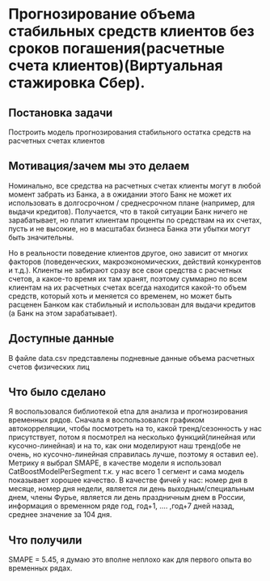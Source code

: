 # Прогнозирование объема стабильных средств клиентов без сроков погашения(расчетные счета клиентов)(Виртуальная стажировка Сбер).
## Постановка задачи
Построить модель прогнозирования стабильного остатка средств на расчетных счетах клиентов
## Мотивация/зачем мы это делаем
Номинально, все средства на расчетных счетах клиенты могут в любой момент забрать из Банка, а в ожидании этого Банк не может их использовать в долгосрочном / среднесрочном плане (например, для выдачи кредитов). Получается, что в такой ситуации Банк ничего не зарабатывает, но платит клиентам проценты по средствам на их счетах, пусть и не высокие, но в масштабах бизнеса Банка эти убытки могут быть значительны.

Но в реальности поведение клиентов другое, оно зависит от многих факторов (поведенческих, макроэкономических, действий конкурентов и т.д.). Клиенты не забирают сразу все свои средства с расчетных счетов, а какое-то время их там хранят, поэтому суммарно по всем клиентам на их расчетных счетах всегда находится какой-то объем средств, который хоть и меняется со временем, но может быть расценен Банком как стабильный и использован для выдачи кредитов (а Банк на этом зарабатывает).
## Доступные данные
В файле data.csv представлены подневные данные объема расчетных счетов физических лиц
## Что было сделано
Я воспользовался библиотекой etna для анализа и прогнозирования временных рядов. Сначала я воспользовался графиком автокорреляции, чтобы посмотреть на то, какой тренд/сезонность у нас присутствует, потом я посмотрел на несколько функций(линейная или кусочно-линейная) и на то, как они моделируют наш тренд(обе не очень, но кусочно-линейная справилась лучше, поэтому я оставил ее). Метрику я выбрал SMAPE, в качестве модели я использовал CatBoostModelPerSegment т.к. у нас всего 1 сегмент и сама модель показывает хорошее качество. В качестве фичей у нас: номер дня в месяце, номер дня недели, является ли день выходным/специальным днем, члены Фурье, является ли день праздничным днем в России, информация о временном ряде год, год+1, .... ,год+7 дней назад, среднее значение за 104 дня.
## Что получили
SMAPE = 5.45, я думаю это вполне неплохо как для первого опыта во временных рядах.
